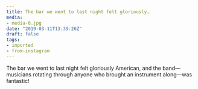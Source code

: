 ```yaml
---
title: The bar we went to last night felt gloriously…
media:
- media-0.jpg
date: "2019-03-11T13:39:26Z"
draft: false
tags:
- imported
- from-instagram
---
```

The bar we went to last night felt gloriously American, and the band—musicians rotating through anyone who brought an instrument along—was fantastic\!

